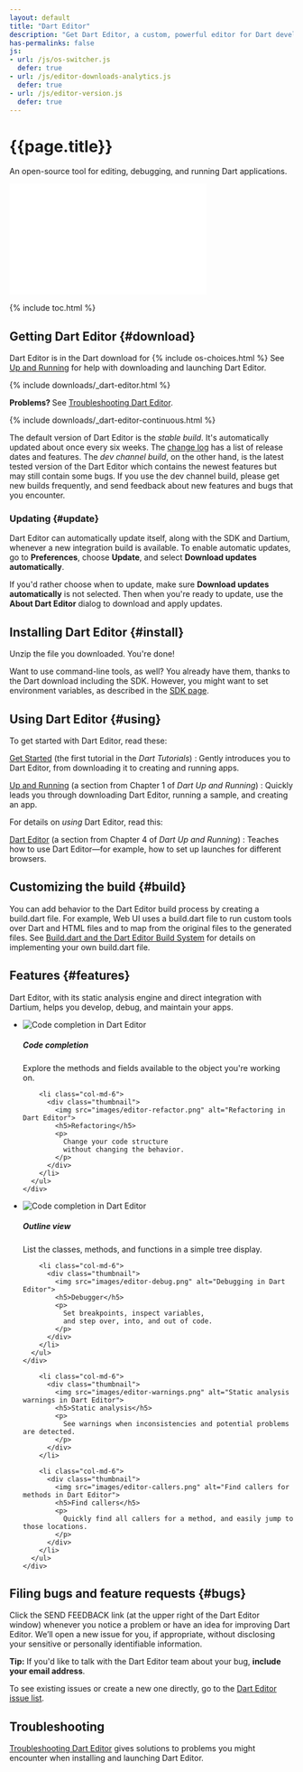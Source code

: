 ```yaml
---
layout: default
title: "Dart Editor"
description: "Get Dart Editor, a custom, powerful editor for Dart developers."
has-permalinks: false
js:
- url: /js/os-switcher.js
  defer: true
- url: /js/editor-downloads-analytics.js
  defer: true
- url: /js/editor-version.js
  defer: true
---
```


<div class="jumbotron">
  <div class="row">
    <div class="col-md-6">
      <h1> {{page.title}} </h1>
      <p>
        An open-source tool for editing, debugging, and running Dart applications.
      </p>
    </div>
    <div class="col-md-6">
      <iframe width="350" height="197" src="//www.youtube.com/embed/VQLdm8BY1Ao?vq=hd720" frameborder="0" allowfullscreen></iframe>
    </div>
  </div>
</div>

  
{% include toc.html %}


## Getting Dart Editor {#download}

<p>
Dart Editor is in the Dart download for
{% include os-choices.html %}
See <a href="/docs/dart-up-and-running/contents/ch01.html#ch01-editor">Up and Running</a>
for help with downloading and launching Dart Editor.
</p>

<p>
  {% include downloads/_dart-editor.html %}
</p>

<aside class="alert alert-info">
  <b> Problems? </b>
  See <a href="troubleshoot.html">Troubleshooting Dart Editor</a>.
</aside>

<p>
  {% include downloads/_dart-editor-continuous.html %}
</p>

<p>
The default version of Dart Editor
is the <em>stable build</em>.
It's automatically updated about once every six weeks.
The
<a target="_blank"
  href="{{ site.custom.downloads.dartarchive-stable-url-prefix }}/latest/changelog.html">change log</a>
has a list of release dates and features.
The <em>dev channel build</em>, on the other hand, is the
latest tested version of the Dart Editor which contains the newest features but may still contain some bugs.
If you use the dev channel build, please get new builds frequently,
and send feedback about new features and bugs that you encounter.
</p>


### Updating {#update}

<p>
  Dart Editor can automatically update itself,
  along with the SDK and Dartium,
  whenever a new integration build is available.
  To enable automatic updates,
  go to <b>Preferences</b>, choose <b>Update</b>, and
  select <b>Download updates automatically</b>.
</p>

<p>
  If you'd rather choose when to update,
  make sure <b>Download updates automatically</b> is not selected.
  Then when you're ready to update,
  use the <b>About Dart Editor</b> dialog
  to download and apply updates.
</p>


## Installing Dart Editor {#install}

<p>
  Unzip the file you downloaded. You're done!
</p>

<p>
  Want to use command-line tools, as well?
  You already have them, thanks to the Dart download including the SDK.
  However, you might want to set environment variables,
  as described in the <a href="/tools/sdk/">SDK page</a>.
</p>


## Using Dart Editor {#using}

To get started with Dart Editor,
read these:

[Get Started](http://www.dartlang.org/docs/tutorials/get-started/) (the first tutorial in the _Dart Tutorials_)
: Gently introduces you to Dart Editor,
  from downloading it to creating and running apps.

[Up and Running](/docs/dart-up-and-running/contents/ch01.html#ch01-editor) (a section from Chapter 1 of _Dart Up and Running_)
: Quickly leads you through downloading Dart Editor,
  running a sample,
  and creating an app.

For details on _using_ Dart Editor,
read this:

[Dart Editor](/docs/dart-up-and-running/contents/ch04-tools-editor.html) (a section from Chapter 4 of _Dart Up and Running_)
: Teaches how to use Dart Editor—for example,
  how to set up launches for different browsers.


## Customizing the build {#build}

You can add behavior to the Dart Editor build process
by creating a build.dart file.
For example,
Web UI uses a build.dart file to run custom tools over Dart and HTML files
and to map from the original files to the generated files.
See [Build.dart and the Dart Editor Build System](build.html)
for details on implementing your own build.dart file.


## Features {#features}

  <p>
    Dart Editor,
    with its static analysis engine
    and direct integration with Dartium,
    helps you develop, debug, and maintain your apps.
  </p>  

  <div class="row">
    <div class="col-md-12">
      <ul class="thumbnails">
        <li class="col-md-6">
          <div class="thumbnail">
            <img src="images/editor-code-completion.png" alt="Code completion in Dart Editor">
            <h5>Code completion</h5>
            <p>
              Explore the methods and fields
              available to the object you're working on.
            </p>
          </div>
        </li>

        <li class="col-md-6">
          <div class="thumbnail">
            <img src="images/editor-refactor.png" alt="Refactoring in Dart Editor">
            <h5>Refactoring</h5>
            <p>
              Change your code structure
              without changing the behavior.
            </p>
          </div>
        </li>
      </ul>
    </div>
  </div>

  <div class="row">
    <div class="col-md-12">
      <ul class="thumbnails">
        <li class="col-md-6">
          <div class="thumbnail">
            <img src="images/editor-outline.png" alt="Code completion in Dart Editor">
            <h5>Outline view</h5>
            <p>
              List the classes,
              methods, and functions
              in a simple tree display.
            </p>
          </div>
        </li>

        <li class="col-md-6">
          <div class="thumbnail">
            <img src="images/editor-debug.png" alt="Debugging in Dart Editor">
            <h5>Debugger</h5>
            <p>
              Set breakpoints, inspect variables,
              and step over, into, and out of code.
            </p>
          </div>
        </li>
      </ul>
    </div>
  </div>

  <div class="row">
    <div class="col-md-12">
      <ul class="thumbnails">

        <li class="col-md-6">
          <div class="thumbnail">
            <img src="images/editor-warnings.png" alt="Static analysis warnings in Dart Editor">
            <h5>Static analysis</h5>
            <p>
              See warnings when inconsistencies and potential problems are detected.
            </p>
          </div>
        </li>

        <li class="col-md-6">
          <div class="thumbnail">
            <img src="images/editor-callers.png" alt="Find callers for methods in Dart Editor">
            <h5>Find callers</h5>
            <p>
              Quickly find all callers for a method, and easily jump to those locations.
            </p>
          </div>
        </li>
      </ul>
    </div>
  </div>


## Filing bugs and feature requests {#bugs}

<p>
  Click the SEND FEEDBACK link
  (at the upper right of the Dart Editor window)
  whenever you notice a problem
  or have an idea for improving Dart Editor.
  We’ll open a new issue for you, if appropriate,
  without disclosing your sensitive or personally identifiable information.
</p>

<aside class="alert alert-info">
  <b>Tip:</b>
  If you'd like to talk with the Dart Editor team about your bug,
  <b>include your email address</b>.
</aside>

<p>
  To see existing issues or create a new one directly,
  go to the
  <a href="https://code.google.com/p/dart/issues/list?can=2&amp;q=label%3AArea-Editor">Dart Editor issue list</a>.
</p>


## Troubleshooting

[Troubleshooting Dart Editor](troubleshoot.html)
gives solutions to problems you might encounter
when installing and launching Dart Editor.

